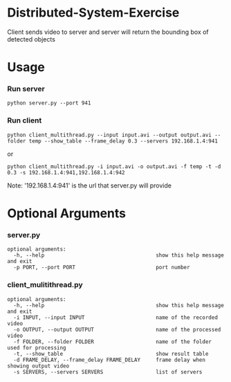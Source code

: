 # Distributed-System-Exercise
Client sends video to server and server will return the bounding box of detected objects

# Usage
### Run server
```
python server.py --port 941
```
### Run client
```
python client_multithread.py --input input.avi --output output.avi --folder temp --show_table --frame_delay 0.3 --servers 192.168.1.4:941
```
or
```
python client_multithread.py -i input.avi -o output.avi -f temp -t -d 0.3 -s 192.168.1.4:941,192.168.1.4:942
```
Note: '192.168.1.4:941' is the url that server.py will provide


# Optional Arguments
### server.py
```
optional arguments:
  -h, --help                                    show this help message and exit
  -p PORT, --port PORT                          port number
```
### client_mulitithread.py
```
optional arguments:
  -h, --help                                    show this help message and exit
  -i INPUT, --input INPUT                       name of the recorded video
  -o OUTPUT, --output OUTPUT                    name of the processed video
  -f FOLDER, --folder FOLDER                    name of the folder used for processing
  -t, --show_table                              show result table
  -d FRAME_DELAY, --frame_delay FRAME_DELAY     frame delay when showing output video
  -s SERVERS, --servers SERVERS                 list of servers
```
